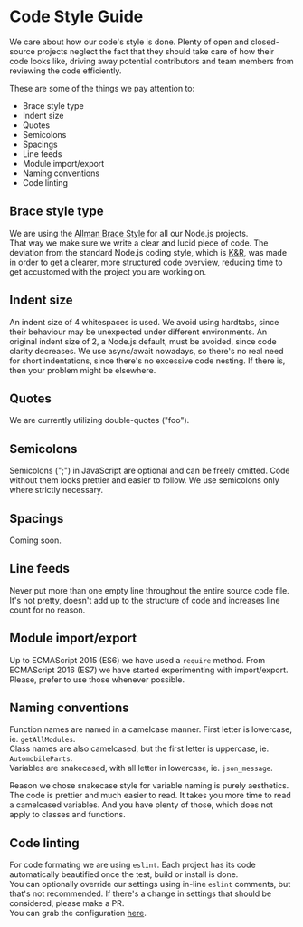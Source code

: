 # Code Style Guide

We care about how our code's style is done. Plenty of open and closed-source projects
neglect the fact that they should take care of how their code looks like,
driving away potential contributors and team members from reviewing the code efficiently.

These are some of the things we pay attention to:
* Brace style type
* Indent size
* Quotes
* Semicolons
* Spacings
* Line feeds
* Module import/export
* Naming conventions
* Code linting

## Brace style type

We are using the [Allman Brace Style](https://en.wikipedia.org/wiki/Indent_style#Allman_style)
for all our Node.js projects.  
That way we make sure we write a clear and lucid piece of code. The deviation from the standard Node.js coding style,
which is [K&R](https://en.wikipedia.org/wiki/Indent_style#K.26R_style), was made in order to get a clearer, more structured
code overview, reducing time to get accustomed with the project you are working on.

## Indent size

An indent size of 4 whitespaces is used. We avoid using hardtabs, since their behaviour may be unexpected under different environments. An original indent size of 2, a Node.js default, must be avoided, since code clarity decreases. We use async/await nowadays, so there's no real need for short indentations, since there's no excessive code nesting. If there is, then your problem might be elsewhere.

## Quotes

We are currently utilizing double-quotes ("foo").

## Semicolons

Semicolons (";") in JavaScript are optional and can be freely omitted. Code without them looks prettier and easier to follow. We use semicolons only where strictly necessary.

## Spacings

Coming soon.

## Line feeds

Never put more than one empty line throughout the entire source code file. It's not pretty, doesn't add up to the structure of code and increases line count for no reason.

## Module import/export

Up to ECMAScript 2015 (ES6) we have used a `require` method. From ECMAScript 2016 (ES7) we have started experimenting with import/export. Please, prefer to use those whenever possible.

## Naming conventions

Function names are named in a camelcase manner. First letter is lowercase, ie. `getAllModules`.  
Class names are also camelcased, but the first letter is uppercase, ie. `AutomobileParts`.  
Variables are snakecased, with all letter in lowercase, ie. `json_message`.

Reason we chose snakecase style for variable naming is purely aesthetics. The code is prettier and much easier to read. It takes you more time to read a camelcased variables. And you have plenty of those, which does not apply to classes and functions.

## Code linting

For code formating we are using `eslint`. Each project has its code automatically beautified once the test, build or install is done.  
You can optionally override our settings using in-line `eslint` comments, but that's not recommended. If there's a change in settings that should be considered, please make a PR.  
You can grab the configuration [here](https://github.com/qaap/dotfiles/blob/master/.eslintrc.json).
